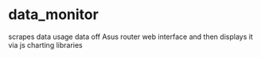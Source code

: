 data_monitor
============

scrapes data usage data off Asus router web interface and then displays it via js charting libraries


